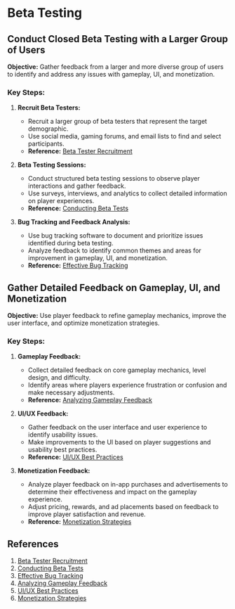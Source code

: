 # Beta Testing

## Conduct Closed Beta Testing with a Larger Group of Users

**Objective:**
Gather feedback from a larger and more diverse group of users to identify and address any issues with gameplay, UI, and monetization.

### Key Steps:

1. **Recruit Beta Testers:**
   - Recruit a larger group of beta testers that represent the target demographic.
   - Use social media, gaming forums, and email lists to find and select participants.
   - **Reference:** [Beta Tester Recruitment](https://www.techradar.com/how-to/how-to-recruit-beta-testers-for-your-app)

2. **Beta Testing Sessions:**
   - Conduct structured beta testing sessions to observe player interactions and gather feedback.
   - Use surveys, interviews, and analytics to collect detailed information on player experiences.
   - **Reference:** [Conducting Beta Tests](https://www.gamasutra.com/view/news/286809/How_to_conduct_a_successful_beta_test.php)

3. **Bug Tracking and Feedback Analysis:**
   - Use bug tracking software to document and prioritize issues identified during beta testing.
   - Analyze feedback to identify common themes and areas for improvement in gameplay, UI, and monetization.
   - **Reference:** [Effective Bug Tracking](https://www.atlassian.com/software/jira/guides/use-cases/game-development-bug-tracking)

## Gather Detailed Feedback on Gameplay, UI, and Monetization

**Objective:**
Use player feedback to refine gameplay mechanics, improve the user interface, and optimize monetization strategies.

### Key Steps:

1. **Gameplay Feedback:**
   - Collect detailed feedback on core gameplay mechanics, level design, and difficulty.
   - Identify areas where players experience frustration or confusion and make necessary adjustments.
   - **Reference:** [Analyzing Gameplay Feedback](https://www.gamasutra.com/view/feature/132567/refining_game_mechanics.php)

2. **UI/UX Feedback:**
   - Gather feedback on the user interface and user experience to identify usability issues.
   - Make improvements to the UI based on player suggestions and usability best practices.
   - **Reference:** [UI/UX Best Practices](https://www.smashingmagazine.com/2018/02/guide-user-experience-design/)

3. **Monetization Feedback:**
   - Analyze player feedback on in-app purchases and advertisements to determine their effectiveness and impact on the gameplay experience.
   - Adjust pricing, rewards, and ad placements based on feedback to improve player satisfaction and revenue.
   - **Reference:** [Monetization Strategies](https://www.gamasutra.com/view/news/352915/How_to_build_an_effective_monetization_strategy_for_mobile_games.php)

## References

1. [Beta Tester Recruitment](https://www.techradar.com/how-to/how-to-recruit-beta-testers-for-your-app)
2. [Conducting Beta Tests](https://www.gamasutra.com/view/news/286809/How_to_conduct_a_successful_beta_test.php)
3. [Effective Bug Tracking](https://www.atlassian.com/software/jira/guides/use-cases/game-development-bug-tracking)
4. [Analyzing Gameplay Feedback](https://www.gamasutra.com/view/feature/132567/refining_game_mechanics.php)
5. [UI/UX Best Practices](https://www.smashingmagazine.com/2018/02/guide-user-experience-design/)
6. [Monetization Strategies](https://www.gamasutra.com/view/news/352915/How_to_build_an_effective_monetization_strategy_for_mobile_games.php)
